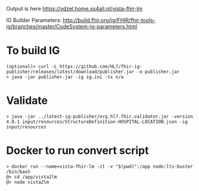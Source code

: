 
Output is here https://vdzel.home.xs4all.nl/vista-fhir-lm

IG Builder Parameters: 
http://build.fhir.org/ig/FHIR/fhir-tools-ig/branches/master/CodeSystem-ig-parameters.html

# To build IG
```
(optional)> curl -L https://github.com/HL7/fhir-ig-publisher/releases/latest/download/publisher.jar -o publisher.jar
> java -jar publisher.jar -ig ig.ini -tx n/a
```
# Validate
```
> java -jar ../latest-ig-publisher/org.hl7.fhir.validator.jar -version 4.0.1 input/resources/StructureDefinition-HOSPITAL-LOCATION.json -ig input/resources
```

# Docker to run convert script
```
> docker run --name=vista-fhir-lm -it -v "$(pwd)":/app node:lts-buster /bin/bash
@> cd /app/vista2lm
@> node vista2lm
```